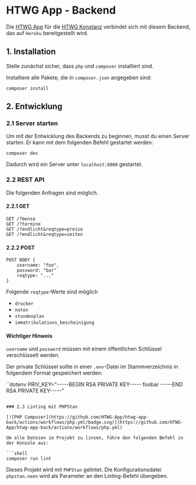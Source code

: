 # HTWG App - Backend

Die [HTWG App](https://github.com/htwg-app/htwg-app-front) für die [HTWG Konstanz](https://www.htwg-konstanz.de) verbindet sich mit diesem Backend, das auf `Heroku` bereitgestellt wird.

## 1. Installation

Stelle zunächst sicher, dass `php` und `composer` installiert sind.

Installiere alle Pakete, die in `composer.json` angegeben sind:

```shell
composer install
```

## 2. Entwicklung

### 2.1 Server starten

Um mit der Entwicklung des Backends zu beginnen, musst du einen Server starten. Er kann mit dem folgenden Befehl gestartet werden:

```shell
composer dev
```

Dadurch wird ein Server unter `localhost:8000` gestartet.

### 2.2 REST API

Die folgenden Anfragen sind möglich.

#### 2.2.1 GET

```Text
GET /?mensa
GET /?termine
GET /?endlicht&reqtype=preise
GET /?endlicht&reqtype=zeiten
```

#### 2.2.2 POST

```Text
POST BODY {
    username: "foo",
    password: "bar"
    reqtype: "..."
}
```

Folgende `reqtype`-Werte sind möglich

- `drucker`
- `noten`
- `stundenplan`
- `immatrikulations_bescheinigung`

#### Wichtiger Hinweis

`username` und `password` müssen mit einem öffentlichen Schlüssel verschlüsselt werden.

Der private Schlüssel sollte in einer `.env`-Datei im Stammverzeichnis in folgendem Format gespeichert werden:

``dotenv
PRIV_KEY="-----BEGIN RSA PRIVATE KEY-----
foobar
-----END RSA PRIVATE KEY-----"
```

### 2.3 Linting mit PHPStan

[![PHP Composer](https://github.com/HTWG-App/htwg-app-back/actions/workflows/php.yml/badge.svg)](https://github.com/HTWG-App/htwg-app-back/actions/workflows/php.yml)

Um alle Dateien im Projekt zu linsen, führe den folgenden Befehl in der Konsole aus:

```shell
composer run lint
```

Dieses Projekt wird mit `PHPStan` gelintet. Die Konfigurationsdatei `phpstan.neon` wird als Parameter an den Linting-Befehl übergeben.
